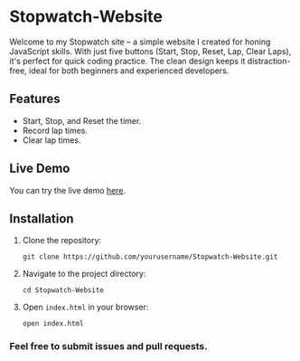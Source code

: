# Stopwatch-Website
Welcome to my Stopwatch site – a simple website I created for honing JavaScript skills. With just five buttons (Start, Stop, Reset, Lap, Clear Laps), it's perfect for quick coding practice. The clean design keeps it distraction-free, ideal for both beginners and experienced developers.

## Features

- Start, Stop, and Reset the timer.
- Record lap times.
- Clear lap times.

## Live Demo

You can try the live demo [here](https://sharif-islam96403.github.io/Stopwatch-Website/).

## Installation

1. Clone the repository:
    ```
   git clone https://github.com/yourusername/Stopwatch-Website.git
    ```
3. Navigate to the project directory:
    ```
   cd Stopwatch-Website
    ```
5. Open `index.html` in your browser:
    ```
   open index.html
    ```

### Feel free to submit issues and pull requests.
